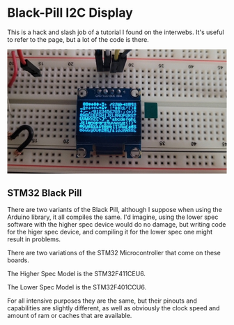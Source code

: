 # Black-Pill I2C Display

This is a hack and slash job of a tutorial I found on the interwebs. 
It's useful to refer to the page, but a lot of the code is there.

![Alt Text](SSD1306_Display.jpg)

## STM32 Black Pill

There are two variants of the Black Pill, although I suppose when using 
the Arduino library, it all compiles the same. I'd imagine, using the lower
spec software with the higher spec device would do no damage, but writing 
code for the higer spec device, and compiling it for the lower spec one 
might result in problems. 

There are two variations of the STM32 Microcontroller that come on these boards.

The Higher Spec Model is the STM32F411CEU6.

The Lower Spec Model is the STM32F401CCU6. 

For all intensive purposes they are the same, but their pinouts and capabilities
are slightly different, as well as obviously the clock speed and amount of ram
or caches that are available. 

